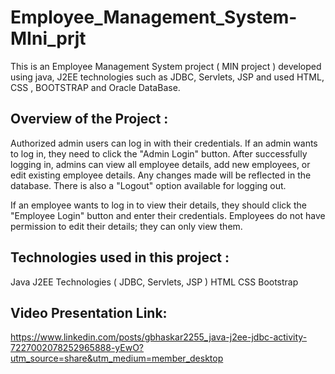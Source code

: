# Employee_Management_System-MIni_prjt
This is an Employee Management System project ( MIN project ) developed using java, J2EE technologies such as JDBC, Servlets, JSP and used HTML, CSS , BOOTSTRAP and Oracle DataBase.

Overview of the Project :
-------------------------
Authorized admin users can log in with their credentials. If an admin wants to log in, they need to click the "Admin Login" button. After successfully logging in, admins can view all employee details, add new employees, or edit existing employee details. Any changes made will be reflected in the database. There is also a "Logout" option available for logging out.

If an employee wants to log in to view their details, they should click the "Employee Login" button and enter their credentials. Employees do not have permission to edit their details; they can only view them.


Technologies used in this project :
-----------------------------------
Java
J2EE Technologies ( JDBC, Servlets, JSP )
HTML
CSS
Bootstrap


Video Presentation Link:
------------------------
https://www.linkedin.com/posts/gbhaskar2255_java-j2ee-jdbc-activity-7227002078252965888-yEwO?utm_source=share&utm_medium=member_desktop
